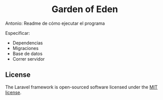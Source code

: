 <h1 align="center">Garden of Eden</h1>


Antonio: Readme de cómo ejecutar el programa

Especificar:
- Dependencias
- Migraciones
- Base de datos
- Correr servidor

## License

The Laravel framework is open-sourced software licensed under the [MIT license](https://opensource.org/licenses/MIT).
